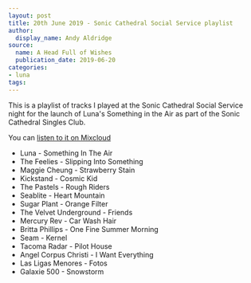 ```yaml
---
layout: post
title: 20th June 2019 - Sonic Cathedral Social Service playlist
author:
  display_name: Andy Aldridge
source:
  name: A Head Full of Wishes
  publication_date: 2019-06-20
categories:
- luna
tags:
---
```

This is a playlist of tracks I played at the Sonic Cathedral Social Service night for the launch of Luna's Something in the Air as part of the Sonic Cathedral Singles Club.

You can [listen to it on Mixcloud](https://www.mixcloud.com/grange85/a-million-a-billion-a-trillion-stars-a-mix-for-the-sonic-cathedral-luna-tribute-night/)

 - Luna - Something In The Air
 - The Feelies - Slipping Into Something
 - Maggie Cheung - Strawberry Stain
 - Kickstand - Cosmic Kid
 - The Pastels - Rough Riders
 - Seablite - Heart Mountain
 - Sugar Plant - Orange Filter
 - The Velvet Underground - Friends
 - Mercury Rev - Car Wash Hair
 - Britta Phillips - One Fine Summer Morning
 - Seam - Kernel
 - Tacoma Radar - Pilot House
 - Angel Corpus Christi - I Want Everything
 - Las Ligas Menores - Fotos
 - Galaxie 500 - Snowstorm
